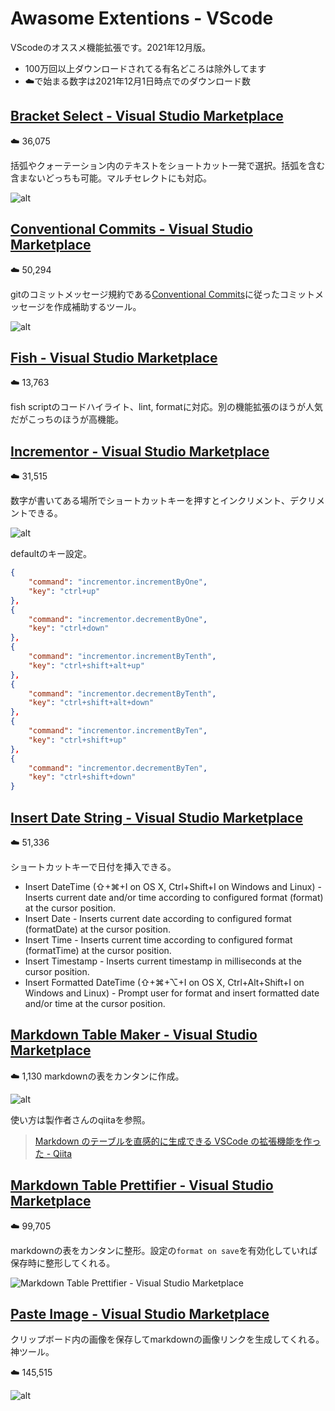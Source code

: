 # Awasome Extentions - VScode

VScodeのオススメ機能拡張です。2021年12月版。

- 100万回以上ダウンロードされてる有名どころは除外してます
- ☁️で始まる数字は2021年12月1日時点でのダウンロード数

## [Bracket Select - Visual Studio Marketplace](https://marketplace.visualstudio.com/items?itemName=chunsen.bracket-select)

☁️ 36,075

括弧やクォーテーション内のテキストをショートカット一発で選択。括弧を含む含まないどっちも可能。マルチセレクトにも対応。

![alt](https://github.com/wangchunsen/vscode-bracket-select/raw/master/bracket-select.gif)

## [Conventional Commits - Visual Studio Marketplace](https://marketplace.visualstudio.com/items?itemName=vivaxy.vscode-conventional-commits)

☁️ 50,294

gitのコミットメッセージ規約である[Conventional Commits](https://www.conventionalcommits.org/ja/v1.0.0/)に従ったコミットメッセージを作成補助するツール。

![alt](https://github.com/vivaxy/vscode-conventional-commits/raw/master/assets/docs/demo.gif)

## [Fish - Visual Studio Marketplace](https://marketplace.visualstudio.com/items?itemName=bmalehorn.vscode-fish)

☁️ 13,763

fish scriptのコードハイライト、lint, formatに対応。別の機能拡張のほうが人気だがこっちのほうが高機能。

## [Incrementor - Visual Studio Marketplace](https://marketplace.visualstudio.com/items?itemName=nmsmith89.incrementor)

☁️ 31,515

数字が書いてある場所でショートカットキーを押すとインクリメント、デクリメントできる。

![alt](https://github.com/nmsmith22389/vscode-incrementor/raw/master/images/by-tenth.gif)

defaultのキー設定。

```json
{
    "command": "incrementor.incrementByOne",
    "key": "ctrl+up"
},
{
    "command": "incrementor.decrementByOne",
    "key": "ctrl+down"
},
{
    "command": "incrementor.incrementByTenth",
    "key": "ctrl+shift+alt+up"
},
{
    "command": "incrementor.decrementByTenth",
    "key": "ctrl+shift+alt+down"
},
{
    "command": "incrementor.incrementByTen",
    "key": "ctrl+shift+up"
},
{
    "command": "incrementor.decrementByTen",
    "key": "ctrl+shift+down"
}
```

## [Insert Date String - Visual Studio Marketplace](https://marketplace.visualstudio.com/items?itemName=jsynowiec.vscode-insertdatestring)

☁️ 51,336

ショートカットキーで日付を挿入できる。

- Insert DateTime (⇧+⌘+I on OS X, Ctrl+Shift+I on Windows and Linux) - Inserts current date and/or time according to configured format (format) at the cursor position.
- Insert Date - Inserts current date according to configured format (formatDate) at the cursor position.
- Insert Time - Inserts current time according to configured format (formatTime) at the cursor position.
- Insert Timestamp - Inserts current timestamp in milliseconds at the cursor position.
- Insert Formatted DateTime (⇧+⌘+⌥+I on OS X, Ctrl+Alt+Shift+I on Windows and Linux) - Prompt user for format and insert formatted date and/or time at the cursor position.

## [Markdown Table Maker - Visual Studio Marketplace](https://marketplace.visualstudio.com/items?itemName=hellorusk.markdown-table-maker)

☁️ 1,130
markdownの表をカンタンに作成。

![alt](https://user-images.githubusercontent.com/36184621/56092677-e6967b00-5ef9-11e9-8487-96bd057549df.gif)

使い方は製作者さんのqiitaを参照。

> [Markdown のテーブルを直感的に生成できる VSCode の拡張機能を作った - Qiita](https://qiita.com/HelloRusk/items/d044e64918fa9bd4c92a)

## [Markdown Table Prettifier - Visual Studio Marketplace](https://marketplace.visualstudio.com/items?itemName=darkriszty.markdown-table-prettify)

☁️ 99,705

markdownの表をカンタンに整形。設定の`format on save`を有効化していれば保存時に整形してくれる。

![Markdown Table Prettifier - Visual Studio Marketplace](https://github.com/darkriszty/MarkdownTablePrettify-VSCodeExt/raw/HEAD/assets/animation.gif)

## [Paste Image - Visual Studio Marketplace](https://marketplace.visualstudio.com/items?itemName=mushan.vscode-paste-image)

クリップボード内の画像を保存してmarkdownの画像リンクを生成してくれる。神ツール。

☁️ 145,515

![alt](https://raw.githubusercontent.com/mushanshitiancai/vscode-paste-image/master/res/vscode-paste-image.gif)
